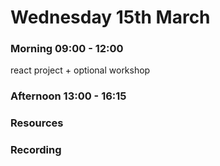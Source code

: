 # Wednesday 15th March

### Morning 09:00 - 12:00
 react project + optional workshop

### Afternoon 13:00 - 16:15



### Resources



### Recording
